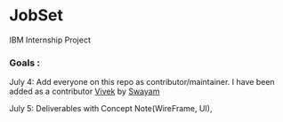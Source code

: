 # JobSet
IBM Internship Project 

### Goals :
July 4: Add everyone on this repo as contributor/maintainer.
I have been added as a contributor <a href="https://github.com/vwakesahu">Vivek</a> by <a href="https://github.com/DevSwayam">Swayam</a> 


July 5: Deliverables with Concept Note(WireFrame, UI), 


